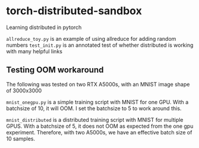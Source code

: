 # torch-distributed-sandbox
Learning distributed in pytorch


`allreduce_toy.py` is an example of using allreduce for adding random numbers
`test_init.py` is an annotated test of whether distributed is working with many helpful links


## Testing OOM workaround

The following was tested on two RTX A5000s, with an MNIST image shape of 3000x3000

`mnist_onegpu.py` is a simple training script with MNIST for one GPU. With a batchsize of 10, it will OOM. I set the batchsize to 5 to work around this.

`mnist_distributed` is a distributed training script with MNIST for multiple GPUS. With a batchsize of 5, it does not OOM as expected from the one gpu experiment. Therefore, with two A5000s, we have an effective batch size of 10 samples. 